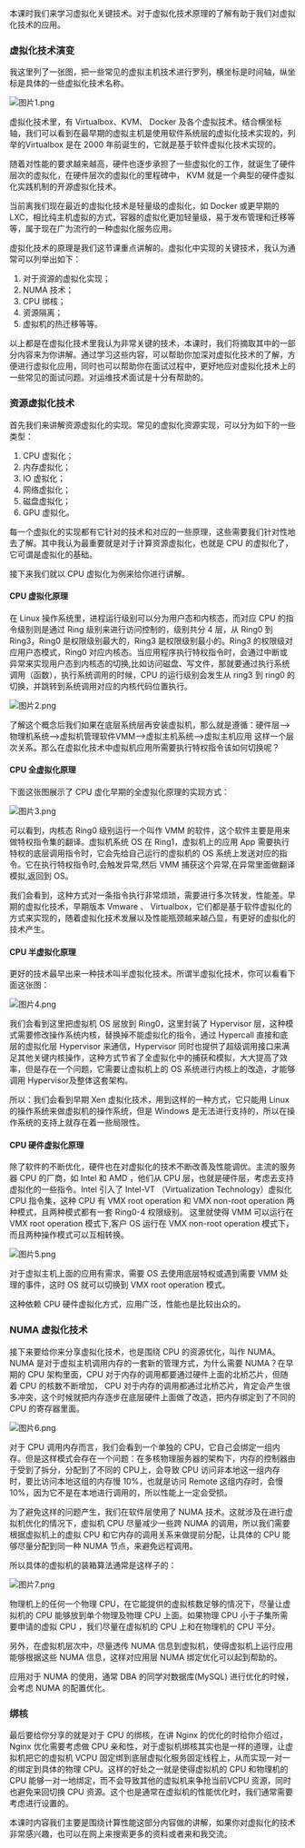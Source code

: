 本课时我们来学习虚拟化关键技术。对于虚拟化技术原理的了解有助于我们对虚拟化技术的应用。

### 虚拟化技术演变

我这里列了一张图，把一些常见的虚拟主机技术进行罗列，横坐标是时间轴，纵坐标是具体的一些虚拟化技术名称。

<Image alt="图片1.png" src="https://s0.lgstatic.com/i/image/M00/19/07/Ciqc1F7Z5pCAI3wpAACnKzGghUk811.png"/>

虚拟化技术里，有 Virtualbox、KVM、 Docker 及各个虚拟技术。结合横坐标轴，我们可以看到在最早期的虚拟主机是使用软件系统层的虚拟化技术实现的，列举的Virtualbox 是在 2000 年前诞生的，它就是基于软件虚拟化技术实现的。

随着对性能的要求越来越高，硬件也逐步承担了一些虚拟化的工作，就诞生了硬件层次的虚拟化，在硬件层次的虚拟化的里程碑中， KVM 就是一个典型的硬件虚拟化实践机制的开源虚拟化技术。

当前离我们现在最近的虚拟化技术是轻量级的虚拟化，如 Docker 或更早期的 LXC，相比纯主机虚拟的方式，容器的虚拟化更加轻量级，易于发布管理和迁移等等，属于现在广为流行的一种虚拟化服务应用。

虚拟化技术的原理是我们这节课重点讲解的。虚拟化中实现的关键技术，我认为通常可以列举出如下：

1. 对于资源的虚拟化实现；
2. NUMA 技术；
3. CPU 绑核；
4. 资源隔离；
5. 虚拟机的热迁移等等。

以上都是在虚拟化技术里我认为非常关键的技术，本课时，我们将摘取其中的一部分内容来为你讲解。通过学习这些内容，可以帮助你加深对虚拟化技术的了解，方便进行虚拟化应用，同时也可以帮助你在面试过程中，更好地应对虚拟化技术上的一些常见的面试问题。对运维技术面试是十分有帮助的。

### 资源虚拟化技术

首先我们来讲解资源虚拟化的实现。常见的虚拟化资源实现，可以分为如下的一些类型：

1. CPU 虚拟化；
2. 内存虚拟化；
3. IO 虚拟化；
4. 网络虚拟化；
5. 磁盘虚拟化；
6. GPU 虚拟化。

每一个虚拟化的实现都有它针对的技术和对应的一些原理，这些需要我们针对性地去了解。其中我认为最重要就是对于计算资源虚拟化，也就是 CPU 的虚拟化了，它可谓是虚拟化的基础。

接下来我们就以 CPU 虚拟化为例来给你进行讲解。

#### CPU 虚拟化原理

在 Linux 操作系统里，进程运行级别可以分为用户态和内核态，而对应 CPU 的指令级别则是通过 Ring 级别来进行访问控制的，级别共分 4 层，从 Ring0 到 Ring3，Ring0 是权限级别最大的，Ring3 是权限级别最小的。Ring3 的权限级对应用户态模式，Ring0 对应内核态。当应用程序执行特权指令时，会通过中断或异常来实现用户态到内核态的切换,比如访问磁盘、写文件，那就要通过执行系统调用（函数），执行系统调用的时候，CPU 的运行级别会发生从 ring3 到 ring0 的切换，并跳转到系统调用对应的内核代码位置执行。

<Image alt="图片2.png" src="https://s0.lgstatic.com/i/image/M00/19/12/CgqCHl7Z5pqASfvmAAGwHYuxx1k074.png"/>

了解这个概念后我们如果在底层系统层再安装虚拟机，那么就是遵循：硬件层--\>物理机系统--\>虚拟机管理软件VMM--\>虚拟主机系统--\>虚拟主机应用 这样一个层次关系。那么在虚拟化技术中虚拟机应用所需要执行特权指令该如何切换呢？

#### CPU 全虚拟化原理

下面这张图展示了 CPU 虚化早期的全虚拟化原理的实现方式：

<Image alt="图片3.png" src="https://s0.lgstatic.com/i/image/M00/19/12/CgqCHl7Z5qGAHRbsAAGofogy0rg750.png"/>

可以看到，内核态 Ring0 级别运行一个叫作 VMM 的软件，这个软件主要是用来做特权指令集的翻译。虚拟机系统 OS 在 Ring1，虚拟机上的应用 App 需要执行特权的底层调用指令时，它会先给自己运行的虚拟机的 OS 系统上发送对应的指令。它在执行特权指令时,会触发异常,然后 VMM 捕获这个异常,在异常里面做翻译模拟,返回到 OS。

我们会看到，这种方式对一条指令执行非常烦琐，需要进行多次转发，性能差。早期的虚拟化技术，早期版本 Vmware 、 Virtualbox，它们都是基于软件虚拟化的方式来实现的，随着虚拟化技术发展以及性能瓶颈越来越凸显，有更好的虚拟化的技术产生。

#### CPU 半虚拟化原理

更好的技术最早出来一种技术叫半虚拟化技术。所谓半虚拟化技术，你可以看看下面这张图：

<Image alt="图片4.png" src="https://s0.lgstatic.com/i/image/M00/19/07/Ciqc1F7Z5qiABuNpAAGxNcsS_Ho822.png"/>

我们会看到这里把虚拟机 OS 层放到 Ring0，这里封装了 Hypervisor 层，这种模式需要修改操作系统内核，替换掉不能虚拟化的指令，通过 Hypercall 直接和底层的虚拟化层 Hypervisor 来通信，Hypervisor 同时也提供了超级调用接口来满足其他关键内核操作，这种方式节省了全虚拟化中的捕获和模拟，大大提高了效率，但是存在一个问题，它需要让虚拟机上的 OS 系统进行内核上的改造，才能够调用 Hypervisor及整体这套架构。

所以：我们会看到早期 Xen 虚拟化技术，用到这样的一种方式，它只能用 Linux 的操作系统来做虚拟机的操作系统，但是 Windows 是无法进行支持的，所以在操作系统的支持上就存在着一些局限性。

#### CPU 硬件虚拟化原理

除了软件的不断优化，硬件也在对虚拟化的技术不断改善及性能调优。主流的服务器 CPU 的厂商，如 Intel 和 AMD ，他们从 CPU 层，也就是硬件层，考虑去支持虚拟化的一些指令。Intel 引入了 Intel-VT （Virtualization Technology）虚拟化 CPU 指令集，这种 CPU 有 VMX root operation 和 VMX non-root operation 两种模式，且两种模式都有一套 Ring0-4 权限级别。 这里就使得 VMM 可以运行在 VMX root operation 模式下,客户 OS 运行在 VMX non-root operation 模式下，而且两种操作模式可以互相转换。

<Image alt="图片5.png" src="https://s0.lgstatic.com/i/image/M00/19/12/CgqCHl7Z5rKAHPYjAAIJrpujE5k364.png"/>

对于虚拟主机上面的应用有需求，需要 OS 去使用底层特权或遇到需要 VMM 处理的事件，这时 OS 就可以切换到 VMX root operation 模式。

这种依赖 CPU 硬件虚拟化方式，应用广泛，性能也是比较出众的。

### NUMA 虚拟化技术

接下来要给你来分享虚拟化技术，也是围绕 CPU 的资源优化，叫作 NUMA。NUMA 是对于虚拟主机调用内存的一套新的管理方式，为什么需要 NUMA？在早期的 CPU 架构里面，CPU 对于内存的调用都要通过硬件上面的北桥芯片，但随着 CPU 的核数不断增加， CPU 对于内存的调用都通过北桥芯片，肯定会产生很多冲突，这个时候就把内存逐步在底层硬件上面做了改造，把内存绑定到了不同的 CPU 的寄存器里面。

<Image alt="图片6.png" src="https://s0.lgstatic.com/i/image/M00/19/13/CgqCHl7Z5rmAJBJ1AACo-ULE6rw595.png"/>

对于 CPU 调用内存而言，我们会看到一个单独的 CPU，它自己会绑定一组内存。但是这样模式会存在一个问题：在多核物理服务器的架构下，内存的控制器由于受到了拆分，分配到了不同的 CPU上，会导致 CPU 访问非本地这一组内存时，要比访问本地这组的内存慢 10%，也就是访问 Remote 这组内存时，会慢 10%，因为它不是在本地进行调用的，所以性能上一定会受损。

为了避免这样的问题产生，我们在软件层使用了 NUMA 技术。这就涉及在进行虚拟机优化的情况下，虚拟机 CPU 尽量减少一些跨 NUMA 的调用，所以我们需要根据虚拟机上的虚拟 CPU 和它内存的调用关系来做提前分配，让具体的 CPU 能够尽量分配到同一种 NUMA 节点，来避免远程调用。

所以具体的虚拟机的装箱算法通常是这样子的：

<Image alt="图片7.png" src="https://s0.lgstatic.com/i/image/M00/19/07/Ciqc1F7Z5sCAR0RjAADU0NzcWqI053.png"/>

物理机上的任何一个物理 CPU，在它能提供的虚拟核数足够的情况下，尽量让虚拟机的 CPU 能够放到单个物理及物理 CPU 上面。如果物理 CPU 小于子集所需要申请的虚拟 CPU ，我们尽量在虚拟机的 CPU 上和在物理机的 CPU 平分。

另外，在虚拟机层次中，尽量透传 NUMA 信息到虚拟机，使得虚拟机上运行应用能够根据这些 NUMA 信息，这样对应用层 NUMA 绑定优化可以起到帮助的。

应用对于 NUMA 的使用，通常 DBA 的同学对数据库(MySQL) 进行优化的时候，会考虑 NUMA 的配置优化。

### 绑核

最后要给你分享的就是对于 CPU 的绑核，在讲 Nginx 的优化的时给你介绍过，Nginx 优化需要考虑做 CPU 亲和性，对于虚拟机绑核其实也是一样的道理，让虚拟机把它的虚拟机 VCPU 固定绑到底层虚拟化服务固定线程上，从而实现一对一的绑定到具体的物理 CPU。这样的好处之一就是使得虚拟机的 CPU 和物理机的 CPU 能够一对一地绑定，而不会导致其他的虚拟机来争抢当前VCPU 资源，同时也避免来回切换 CPU 资源。这个也是通常在虚拟机的性能优化时，我们通常需要考虑进行设置的。

本课时内容我们主要是围绕计算性能这部分内容做的讲解，如果你对虚拟化的技术非常感兴趣，也可以在网上来搜索更多的资料或者来和我交流。
